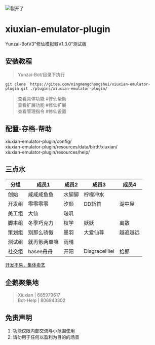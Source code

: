 ![裂开了](https://s1.ax1x.com/2022/11/02/xH9Kcd.jpg)
# xiuxian-emulator-plugin         
Yunzai-BotV3"修仙模拟器V1.3.0"测试版                  

## 安装教程      

> Yunzai-Bot/目录下执行      
```
git clone  https://gitee.com/ningmengchongshui/xiuxian-emulator-plugin.git ./plugins/xiuxian-emulator-plugin/   
```
> 查看具体功能  #修仙帮助      
> 查看扩展功能  #修仙扩展              
> 查看管理指令  #修仙设置               

## 配置-存档-帮助   
xiuxian-emulator-plugin/config/            
xiuxian-emulator-plugin/resources/data/birth/xiuxian/   
xiuxian-emulator-plugin/resources/help/        

## 三点水

分组  | 成员1 | 成员2 | 成员3 | 成员4
------------- | ------------- | ------------- | ------------- | -------------
创始  | 咸咸咸鱼鱼  | 水脚脚  | 柠檬冲水  | 
开发组  | 零零零零  | 汐颜  | DD斩首  | 湖中屋
美工组  | 大仙  | 啵叽  |   | 
脚本组  | 冬季巧克力  | 权学  | 妖妖 | 离散
策划组  | 别那么骄傲  | 墨羽  | 大爱仙尊  | 越追越远
测试组  |  就再氪两单嘛 | 雨晴  |   | 
社交组  |  hasee舟舟 | 开阳  | DisgraceHiei  | 拾郎  


[开发不易，集体卖艺](https://afdian.net/a/ningmengchongshui)    

## 企鹅聚集地
>Xiuxian   | 685979617    
>Bot-Help  | 806943302     
  

## 免责声明       
1. 功能仅限内部交流与小范围使用       
2. 请勿用于任何以盈利为目的的场景    